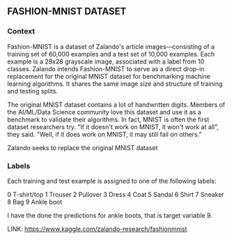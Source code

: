 ## FASHION-MNIST DATASET

### Context

Fashion-MNIST is a dataset of Zalando's article images—consisting of a training set of 60,000 examples and a test set of 10,000 examples.
Each example is a 28x28 grayscale image, associated with a label from 10 classes.
Zalando intends Fashion-MNIST to serve as a direct drop-in replacement for the original MNIST dataset for benchmarking machine learning 
algorithms.
It shares the same image size and structure of training and testing splits.

The original MNIST dataset contains a lot of handwritten digits.
Members of the AI/ML/Data Science community love this dataset and use it as a benchmark to validate their algorithms.
In fact, MNIST is often the first dataset researchers try.
"If it doesn't work on MNIST, it won't work at all", they said. "Well, if it does work on MNIST, it may still fail on others."

Zalando seeks to replace the original MNIST dataset

### Labels

Each training and test example is assigned to one of the following labels:

0 T-shirt/top
1 Trouser
2 Pullover
3 Dress
4 Coat
5 Sandal
6 Shirt
7 Sneaker
8 Bag
9 Ankle boot


I have the done the predictions for ankle boots, that is target variable 9.

LINK: https://www.kaggle.com/zalando-research/fashionmnist
